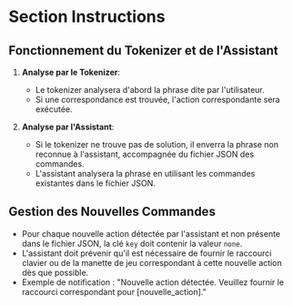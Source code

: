 # Section  Instructions

## Fonctionnement du Tokenizer et de l'Assistant

1. **Analyse par le Tokenizer**:
   - Le tokenizer analysera d'abord la phrase dite par l'utilisateur.
   - Si une correspondance est trouvée, l'action correspondante sera exécutée.

2. **Analyse par l'Assistant**:
   - Si le tokenizer ne trouve pas de solution, il enverra la phrase non reconnue à l'assistant, accompagnée du fichier JSON des commandes.
   - L'assistant analysera la phrase en utilisant les commandes existantes dans le fichier JSON.

## Gestion des Nouvelles Commandes

- Pour chaque nouvelle action détectée par l'assistant et non présente dans le fichier JSON, la clé `key` doit contenir la valeur `none`.
- L'assistant doit prévenir qu'il est nécessaire de fournir le raccourci clavier ou de la manette de jeu correspondant à cette nouvelle action dès que possible.
- Exemple de notification : "Nouvelle action détectée. Veuillez fournir le raccourci correspondant pour [nouvelle_action]."
